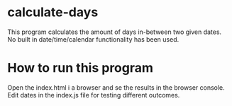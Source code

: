 # calculate-days
This program calculates the amount of days in-between two given dates.
No built in date/time/calendar functionality has been used.

# How to run this program
Open the index.html i a browser and se the results in the browser console.
Edit dates in the index.js file for testing different outcomes.
